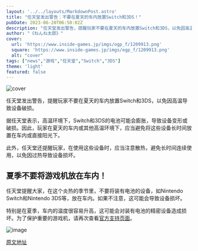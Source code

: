 ```yaml
---
layout: '../../layouts/MarkdownPost.astro'
title: "任天堂发出警告：不要在夏天的车内放置Switch和3DS！"
pubDate: 2023-06-20T06:50:02Z
description: "任天堂发出警告，提醒玩家不要在夏天的车内放置Switch和3DS，以免因高温导致设备破损。"
author: "《ねんね太郎》"
cover:
  url: 'https://www.inside-games.jp/imgs/ogp_f/1209913.png'
  square: 'https://www.inside-games.jp/imgs/ogp_f/1209913.png'
  alt: "cover"
tags: ["news","游戏","任天堂","Switch","3DS"]
theme: 'light'
featured: false
---
```

![cover](https://www.inside-games.jp/imgs/ogp_f/1209913.png) 

任天堂发出警告，提醒玩家不要在夏天的车内放置Switch和3DS，以免因高温导致设备破损。

据任天堂表示，高温环境下，Switch和3DS的电池可能会膨胀，导致设备变形或破损。因此，玩家在夏天的车内或其他高温环境下，应当避免将这些设备长时间放置在车内或直接阳光下。

此外，任天堂还提醒玩家，在使用这些设备时，应当注意散热，避免长时间连续使用，以免因过热导致设备损坏。

## 夏季不要将游戏机放在车内！

任天堂提醒大家，在这个炎热的季节里，不要将装有电池的设备，如Nintendo Switch和Nintendo 3DS等，放在车内。如果不注意，这可能会导致设备损坏。

特别是在夏季，车内的温度很容易升高，这可能会对装有电池的精密设备造成损坏。为了保护重要的游戏机，请再次查看<a target="_blank" rel="noopener noreferrer nofollow" href="https://www.nintendo.co.jp/anzen/index.html">官方支持页面</a>。

![image](https://www.inside-games.jp/imgs/zoom/1209913.png)

  [原文地址](https://www.inside-games.jp/article/2023/06/20/146672.html)